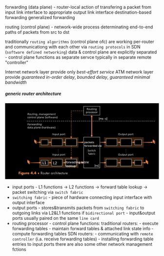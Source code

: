 forwarding (data plane) - router-local action of transfering a packet from input link interface to appropriate output link interface
	destination-based forwarding
	generalized forwarding

routing (control plane) - network-wide process determinating end-to-end paths of packets from src to dst

traditionally `routing algorithms` (control plane ofc) are working per-router and communicationg with each other via `routing protocols`
in SDN (`software defined networking`) data & control plane are explicitly separated - control plane functions as separate servce typically in separate remote "controller"

Internet network layer provide only *best-effort service*
ATM network layer provide *guaranteed in-order delay*, *bounded delay*, *guaranteed minimal bandwidth*

##### generic router architecture

![forwarding router](./img/forwarding_router.png)
- input ports - L1 functions -> L2 functions -> forward table lookup -> packet switching via `switch fabric`
- `switching fabric` - piece of hardware connecting input interface with output interface
- output ports - stores&transmits packets from `switching fabric` to outgoing links via L2&L1 functions
  if `bidirectional port` - input&output ports usually paired on the same `line card`
- routing processor - control plane functions:
	  traditional routers:
		  - execute forwarding tables
		  - maintain forward tables & attached link state info
		  - compute forwarding tables
	  SDN routers:
		  - communicating with `remote controller` (i.a. receive forwarding tables)
		  - installing forwarding table entries to input ports
there are also some other network management fctions

